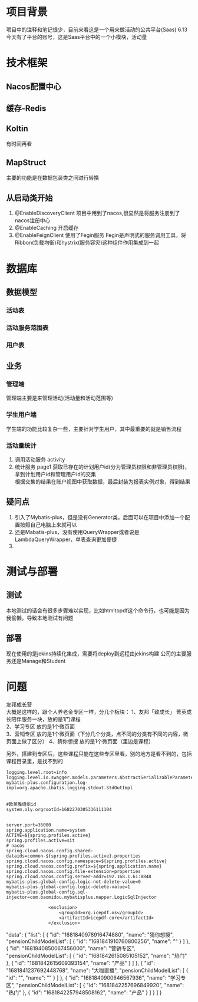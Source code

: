 # 项目背景
项目中的注释和笔记很少，目前来看这是一个用来做活动的公共平台(Saas)
6.13 今天有了平台的账号，这是Saas平台中的一个小模块，活动量
# 技术框架
## Nacos配置中心
## 缓存-Redis
## Koltin
有时间再看
## MapStruct
主要的功能是在数据包装类之间进行转换
## 从启动类开始
1. @EnableDiscoveryClient 项目中用到了nacos,很显然是将服务注册到了nacos注册中心
2. @EnableCaching 开启缓存
3. @EnableFeignClient 使用了Fegin服务
Fegin是声明式的服务调用工具，将Ribbon(负载均衡)和hystrix(服务容灾)这种组件作用集成到一起
# 数据库
## 数据模型
### 活动表
### 活动服务范围表
### 用户表
## 业务
### 管理端
管理端主要是来管理活动(活动量和活动范围等)
### 学生用户端
学生端的功能比较复杂一些，主要针对学生用户，其中最重要的就是销售流程
### 活动量统计
1. 调用活动服务 activity
2. 统计服务 page1
获取已存在的计划用户id(分为管理员权限和非管理员权限)，拿到计划用户id和管理用户id的交集  
根据交集的结果在账户视图中获取数据，最后封装为报表实例对象，得到结果  
## 疑问点
1. 引入了Mybatis-plus，但是没有Generator类，后面可以在项目中添加一个配置按照自己电脑上来就可以
2. 还是Mabatis-plus，没有使用QueryWrapper或者说是LambdaQueryWrapper，单表查询更加便捷
3. 
# 测试与部署
## 测试
本地测试的话会有很多步骤难以实现，比如htmltopdf这个命令行，也可能是因为我偷懒，导致本地测试有问题
## 部署
现在使用的是jekins持续化集成，需要将deploy到远程由jekins构建 
公司的主要服务还是Manage和Student
# 问题 

友邦成长营  
大概是这样的，跟个人养老金专区一样，分几个板块：
1、友邦「致成长」  菁英成长陪伴服务一块，放的是1门课程  
2、学习专区   放的是1个微页面  
3、营销专区   放的是1个微页面（下分几个分类，点不同的分类有不同的内容，微页面上做了区分）
4、猜你想搜   放的是1个微页面（里边是课程）

另外，搭建到专区后，这些课程只能在这些专区里看，别的地方是看不到的，包括课程目录里，是找不到的  
```
logging.level.root=info
logging.level.io.swagger.models.parameters.AbstractSerializableParameter=error
mybatis-plus.configuration.log-impl=org.apache.ibatis.logging.stdout.StdOutImpl


#欧莱雅组织id
system.oly.orgrootId=1682270305336111104


server.port=35000
spring.application.name=system
ACTIVE=${spring.profiles.active}
spring.profiles.active=sit
# nacos
spring.cloud.nacos.config.shared-dataids=common-${spring.profiles.active}.properties
spring.cloud.nacos.config.namespace=${spring.profiles.active}
spring.cloud.nacos.config.prefix=${spring.application.name}
spring.cloud.nacos.config.file-extension=properties
spring.cloud.nacos.config.server-addr=192.168.1.61:8848
mybatis-plus.global-config.logic-not-delete-value=0
mybatis-plus.global-config.logic-delete-value=1
mybatis-plus.global-config.sql-injector=com.baomidou.mybatisplus.mapper.LogicSqlInjector
```

```
                <exclusion>
                    <groupId>org.icepdf.os</groupId>
                    <artifactId>icepdf-core</artifactId>
                </exclusion>
```


 "data": {
        "list": [
            {
                "id": "1681840978916474880",
                "name": "猜你想搜",
                "pensionChildModelList": [
                    {
                        "id": "1681841910760800256",
                        "name": ""
                    }
                ]
            },
            {
                "id": "1681840850067456000",
                "name": "营销专区",
                "pensionChildModelList": [
                    {
                        "id": "1681842615085105152",
                        "name": "热门"
                    },
                    {
                        "id": "1681842615609393154",
                        "name": "产品"
                    }
                ]
            },
            {
                "id": "1681841237692448768",
                "name": "大咖直播",
                "pensionChildModelList": [
                    {
                        "id": "",
                        "name": ""
                    }
                ]
            },
            {
                "id": "1681840900646567936",
                "name": "学习专区",
                "pensionChildModelList": [
                    {
                        "id": "1681842257696849920",
                        "name": "热门"
                    },
                    {
                        "id": "1681842257948508162",
                        "name": "产品"
                    }
                ]
            }
        ]
    }
